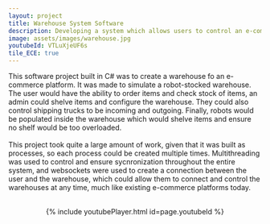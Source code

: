 ```yaml
---
layout: project
title: Warehouse System Software
description: Developing a system which allows users to control an e-commerence-esque warehouse. (Video Demo)
image: assets/images/warehouse.jpg
youtubeId: VTLuXjeUF6s
tile_ECE: true
---
```


This software project built in C# was to create a warehouse fo an e-commerce platform. It was made to simulate a robot-stocked warehouse. The user would have the ability to order items and check stock of items, an admin could shelve items and configure the warehouse.
They could also control shipping trucks to be incoming and outgoing. Finally, robots would be populated inside the warehouse which would shelve items and ensure no shelf would be too overloaded.
<br/><br/>This project took quite a large amount of work, given that it was built as processes, so each process could be created multiple times. Multithreading was used to control and ensure sycnronization throughout the entire system, and websockets were used to create
a connection between the user and the warehouse, which could allow them to connect and control the warehouses at any time, much like existing e-commerce platforms today.<br/><br/>
<div>
<center>{% include youtubePlayer.html id=page.youtubeId %}